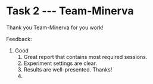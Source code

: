 # Task 2 --- Team-Minerva

Thank you Team-Minerva for you work!

Feedback:
1. Good
    1. Great report that contains most required sessions.
    2. Experiment settings are clear.
    3. Results are well-presented. Thanks!
    4. 